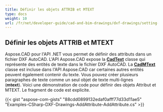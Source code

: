 ```yaml
---
title: Définir les objets ATTRIB et MTEXT
type: docs
weight: 10
url: /fr/net/developer-guide/cad-and-bim-drawings/dxf-drawings/setting-attrib-and-mtext-objects/
---
```


## **Définir les objets ATTRIB et MTEXT**
Aspose.CAD pour l'API .NET vous permet de définir des attributs dans un fichier DXF AutoCAD. L'API Aspose.CAD expose la [**CadText**](https://reference.aspose.com/cad/net/aspose.cad.fileformats.cad.cadobjects/cadtext) classe qui représente des entités de texte dans le fichier DXF AutoCAD. La [**CadMText**](https://reference.aspose.com/cad/net/aspose.cad.fileformats.cad.cadobjects/cadmtext) classe est incluse dans l'API Aspose.CAD car certaines autres entités peuvent également contenir du texte. Vous pouvez créer plusieurs paragraphes de texte comme un seul objet de texte multi-lignes (**mtext**). Voici une démonstration de code pour définir des objets Attribut et MTEXT. Le fragment de code est explicite.

{{< gist "aspose-com-gists" "88cdd0899132edaf0afff77d33d11ae5" "Examples-CSharp-DXF-Drawings-AddAttribute-AddAttribute.cs" >}}

